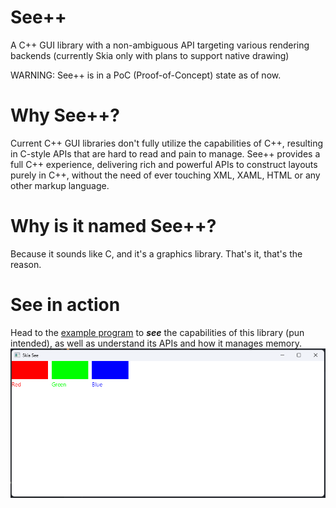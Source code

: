 # See++
A C++ GUI library with a non-ambiguous API targeting various rendering backends (currently Skia only with plans to support native drawing)

WARNING: See++ is in a PoC (Proof-of-Concept) state as of now.

# Why See++?
Current C++ GUI libraries don't fully utilize the capabilities of C++, resulting in C-style APIs that are hard to read and pain to manage.
See++ provides a full C++ experience, delivering rich and powerful APIs to construct layouts purely in C++, without the need of ever touching XML, XAML, HTML or any other markup language.

# Why is it named See++?
Because it sounds like C, and it's a graphics library. That's it, that's the reason.

# See in action
Head to the [example program](example/example.cpp) to ***see*** the capabilities of this library (pun intended), as well as understand its APIs and how it manages memory.
![screenshot](.repo/screenshots/skia_see.png)